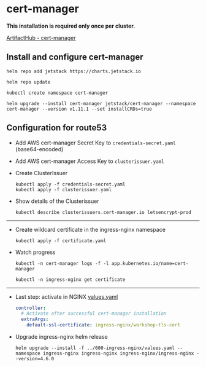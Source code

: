 # cert-manager

**This installation is required only once per cluster.**

[ArtifactHub - cert-manager](https://artifacthub.io/packages/helm/cert-manager/cert-manager)

## Install and configure cert-manager

  ```shell
  helm repo add jetstack https://charts.jetstack.io
  ```

  ```shell
  helm repo update
  ```

  ```shell
  kubectl create namespace cert-manager
  ```

  ```shell
  helm upgrade --install cert-manager jetstack/cert-manager --namespace cert-manager --version v1.11.1 --set installCRDs=true
  ```

## Configuration for route53

* Add AWS cert-manager Secret Key to `credentials-secret.yaml` (base64-encoded)
* Add AWS cert-manager Access Key to `clusterissuer.yaml`

* Create ClusterIssuer

  ```shell
  kubectl apply -f credentials-secret.yaml
  kubectl apply -f clusterissuer.yaml
  ```

* Show details of the Clusterissuer

  ```shell
  kubectl describe clusterissuers.cert-manager.io letsencrypt-prod
  ```

---

* Create wildcard certificate in the ingress-nginx namespace

  ```shell
  kubectl apply -f certificate.yaml
  ```

* Watch progress

  ```shell
  kubectl -n cert-manager logs -f -l app.kubernetes.io/name=cert-manager
  
  kubectl -n ingress-nginx get certificate
  ```

---

* Last step: activate in NGINX [values.yaml](../600-ingress-nginx/values.yaml)

  ```yaml
  controller:
    # Activate after successful cert-manager installation
    extraArgs:
      default-ssl-certificate: ingress-nginx/workshop-tls-cert 
  ```

* Upgrade ingress-nginx helm release

  ```shell
  helm upgrade --install -f ../600-ingress-nginx/values.yaml --namespace ingress-nginx ingress-nginx ingress-nginx/ingress-nginx --version=4.6.0
  ```
